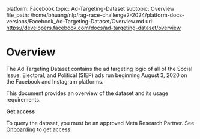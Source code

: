 platform: Facebook
topic: Ad-Targeting-Dataset
subtopic: Overview
file_path: /home/bhuang/nlp/rag-race-challenge2-2024/platform-docs-versions/Facebook_Ad-Targeting-Dataset/Overview.md
url: https://developers.facebook.com/docs/ad-targeting-dataset/overview

# Overview

The Ad Targeting Dataset contains the ad targeting logic of all of the Social Issue, Electoral, and Political (SIEP) ads run beginning August 3, 2020 on the Facebook and Instagram platforms.

This document provides an overview of the dataset and its usage requirements.

**Get access**

To query the dataset, you must be an approved Meta Research Partner. See [Onboarding](https://developers.facebook.com/docs/fort/get-access) to get access.